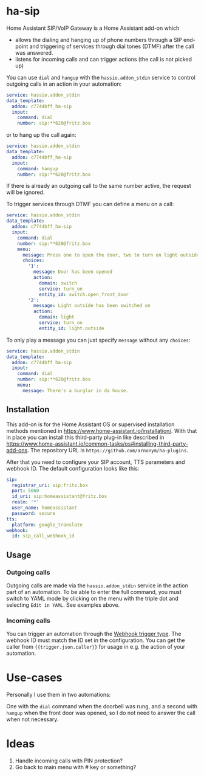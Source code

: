 # ha-sip
Home Assistant SIP/VoIP Gateway is a Home Assistant add-on which 
- allows the dialing and hanging up of phone numbers through a SIP end-point and triggering of services through dial tones (DTMF)
  after the call was answered.
- listens for incoming calls and can trigger actions (the call is not picked up)

You can use `dial` and `hangup` with the `hassio.addon_stdin` service to control outgoing calls in an action in 
your automation:

```yaml
service: hassio.addon_stdin
data_template:
  addon: c7744bff_ha-sip
  input:
    command: dial
    number: sip:**620@fritz.box
```

or to hang up the call again:

```yaml
service: hassio.addon_stdin
data_template:
  addon: c7744bff_ha-sip
  input:
    command: hangup
    number: sip:**620@fritz.box
```

If there is already an outgoing call to the same number active, the request will be ignored.

To trigger services through DTMF you can define a menu on a call:

```yaml
service: hassio.addon_stdin
data_template:
  addon: c7744bff_ha-sip
  input:
    command: dial
    number: sip:**620@fritz.box
    menu:
      message: Press one to open the door, two to turn on light outside
      choices:
        '1':
          message: Door has been opened
          action:
            domain: switch
            service: turn_on
            entity_id: switch.open_front_door
        '2':
          message: Light outside has been switched on
          action:
            domain: light
            service: turn_on
            entity_id: light.outside
```

To only play a message you can just specify `message` without any `choices`:

```yaml
service: hassio.addon_stdin
data_template:
  addon: c7744bff_ha-sip
  input:
    command: dial
    number: sip:**620@fritz.box
    menu:
      message: There's a burglar in da house.
```

## Installation

This add-on is for the Home Assistant OS or supervised installation methods mentioned in 
https://www.home-assistant.io/installation/. With that in place you can install this third-party plug-in like described in
https://www.home-assistant.io/common-tasks/os#installing-third-party-add-ons. The repository URL is 
`https://github.com/arnonym/ha-plugins`.

After that you need to configure your SIP account, TTS parameters and webhook ID. The default configuration looks like this:

```yaml
sip:
  registrar_uri: sip:fritz.box
  port: 5060
  id_uri: sip:homeassistant@fritz.box
  realm: '*'
  user_name: homeassistant
  password: secure
tts:
  platform: google_translate
webhook:
  id: sip_call_webhook_id
```

## Usage

### Outgoing calls

Outgoing calls are made via the `hassio.addon_stdin` service in the action part of an automation. 
To be able to enter the full command, you must switch to YAML mode by clicking on the menu with the triple dot and 
selecting `Edit in YAML`. See examples above.

### Incoming calls

You can trigger an automation through the [Webhook trigger type](https://www.home-assistant.io/docs/automation/trigger/#webhook-trigger). 
The webhook ID must match the ID set in the configuration. You can get the caller from `{{trigger.json.caller}}` for usage in e.g. the action
of your automation.

# Use-cases

Personally I use them in two automations:

One with the `dial` command when the doorbell was rung, and a second with `hangup` when the front door was opened, 
so I do not need to answer the call when not necessary.

# Ideas

1. Handle incoming calls with PIN protection?
2. Go back to main menu with # key or something?
